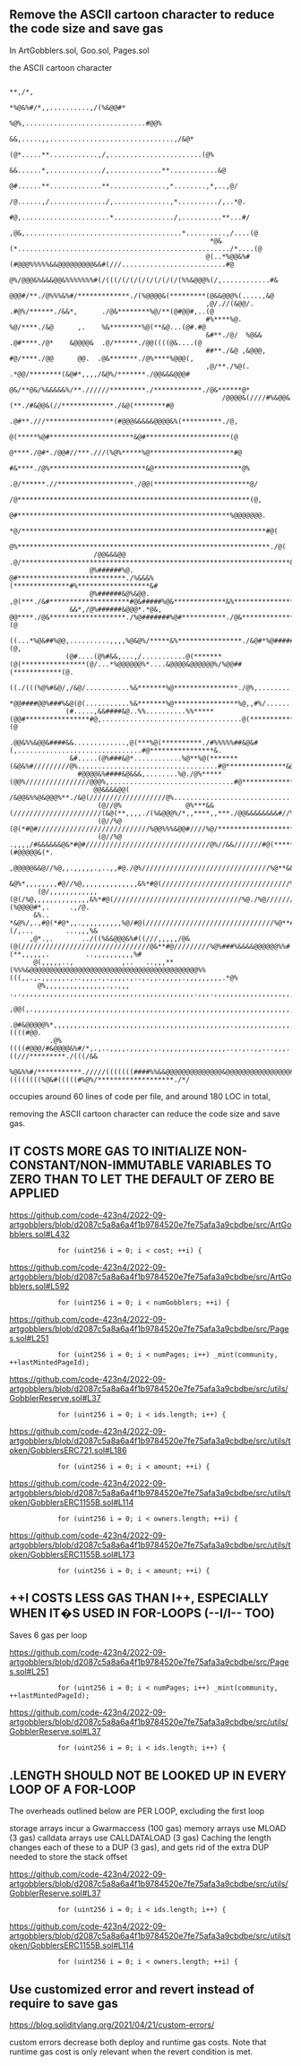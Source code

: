 ## Remove the ASCII cartoon character to reduce the code size and save gas

In ArtGobblers.sol, Goo.sol, Pages.sol

the ASCII cartoon character 

```
                                                                                 **,/*,
                                                                     *%@&%#/*,,..........,/(%&@@#*
                                                                 %@%,..............................#@@%
                                                              &&,.....,,...............................,/&@*
                                                            (@*.....**............,/,.......................(@%
                                                           &&......*,............./,.............**............&@
                                                          @#......**.............**..............,*........,*,..,@/
                                                         /@......,/............../,..............,*........../,..*@.
                                                        #@,......................*.............../,..........**...#/
                                                      ,@&,.......................................*..........,/....(@
                                                  *@&(*...................................................../*....(@
                                                 @(..*%@@&%#(#@@@%%%%%&&@@@@@@@@@&&#(///..........................#@
                                                 @%/@@@&%&&&@@&%%%%%%%#(/(((/(/(/(/(/(/(/(/(%%&@@@%(/,............#&
                                                  @@@#/**./@%%%&%#/*************./(%@@@@&(*********(@&&@@@%(.....,&@
                                                 ,@/.//(&@@/.     .#@%/******./&&*,      ./@&********%@/**(@#@@#,..(@
                                                 #%****%@.           %@/****./&@      ,.    %&********%@(**&@...(@#.#@
                                                 &#**./@/  %@&&      .@#****./@*    &@@@@&  .@/******./@@((((@&....(@
                                                 ##**./&@ ,&@@@,     #@/****./@@      @@.  .@&*******./@%****%@@@(,
                                                 ,@/**./%@(.      .*@@/********(&@#*,,,,/&@%/*******./@@&&&@@@#
                                                   @&/**@&/%&&&&&%/**.//////*********./************./@&******@*
                                                     /@@@@&(////#%&@@&(**./#&@@&(//*************./&@(********#@
                                                       .@#**.///*****************(#@@@&&&&&@@@@&%(**********./@,
                                                       @(*****%@#*********************&@#*********************(@
                                                       @****./@#*./@@#//***.///(%@%*****%@*********************#@
                                                      #&****./@%************************&@**********************@%
                                                     .@/******.//*******************./@@(************************@/
                                                     /@**********************************************************(@,
                                                     @#*****************************************************%@@@@@@@.
                                                    *@/*************************************************************#@(
                                                    @%***************************************************************./@(
                     /@@&&&@@                     .@/*******************************************************************&@
                    @%######%@.                   @#***************************./%&&&%(**************#%******************&#
                    @%######&@%&@@.             ,@(***./&#********************#@&#####%@&*************&%****************./@,
               &&*,/@%######&@@@*.*@&,         @@****./@&*******************./%@#######%@#***********./@&*****************(@
              ((...*%@&##%@@,..........,,,,%@&@%/*****&%****************./&@#*%@#######&@*#@%*********./@&*****************(@,
              (@#....(@%#&&,...,/...........@(*******(@(****************(@/...*%@@@@@@%*....&@@@@&@@@@@@%/%@@##(************(@.
              ((./(((%@%#&@/,/&@/...........%&*******%@****************./@%,.................#,............/@%***************#@
              *@@####@@%###%&@(@(...........%&*******%@****************%@,,#%/..............................#@/***************&/
              (#.....,&&####&@..%%..........%%*****(@@#****************#@,...................................@(***************(@
              .@@&%%&@@&####&&.............,@(***%@(**********./#%%%%%##&@&#(,...............................#@****************&.
               &#.....(@%###&@*............%@**%@(*******(&@&%#/////////@%...................................#@***************&@
                 #@@@@&%####&@&&&,........%@./@%*****(@@%////////////////@@@%,...............................#@**************#@
                     @@&&&&@@(    /&@@&%%@&@@@%**./&@(///////////////////@%.................................,@(*********./%@&.
                      (@//@%                @%***&&(//////////////////////(&@(**,,,,./(%&@@@%/*,,****,,***./@@&&&&&&&&#//%@
                      (@//%@               (@(*#@#////////////////////////////%@@%%%&@@#////%@/***************************&&
                      (@//%@  .,,,,/#&&&&&&@&*#@#///////////////////////////////@%//&&///////#@(***************************@&(#@@@@@&(*.
               ,@@@@@&&@//%@,,.,,,,,.,..,,#@./@%////////////////////////////////%@**&&////////(@(**************************&#,,,,,,,,,,,,/(#&@&
          &@%*,,,,,,,,#@//%@,,,,,,,,,,,,,,&%*#@(////////////////////////////////%@**&&/////////&@**************************#@.,,,.,,.,,&#.,,...,%@
       (@/,,,,,,,,,,,,(@(/%@,,,,,,,,,,,,,,&%*#@(////////////////////////////////%@./%@/////////#@(*************************&%,,,(%@@@@#*,.     .,/@.
      &%..    *&@%/,.,#@(*#@*,,.,,,,,,,,,,%@/#@(////////////////////////////////%@**#@/////////#@(*****************.//#%@@@@%%(/,...        ...,,,%&
     ,@*.,.       ../((%&&@@@&%#((///,,,,,/@&(@(////////////////////////////////@&**#@/////////%@%###%&&&&@@@@@@%%#(**,,,,,,.         ..,,,,,,,,,,%#
      @(,,,,,..,            ,..   ..,,,**(%%%&@@@@@@@@@@@@@@@@@@@@@@@@@@@@@@@@@@@@@@@@@@%%(((,,.,.,,,,,,.,..,,,,.,.,,,,.,..,.,,.,,,,,.,,,,,,,,,.*@%
       @%,,,,,,,,,,,,,,,.,.,,,      .,.,,,,,,,,,,,,,,,,,,,,,,,,,,,,,,,,,,,,,,,,,,,.,,,.,,,,,,,,,,,,,,,,,,,,,,,,,,,,,,,,,,,,,,,,,,,,,.,.,,,,,,#@@,
        ,@@(,.,,,,,,,,,,,,,,,,,,,,,,,,,,,,,,,,,,,,,,,,,,,,,,,,,,,,,,,,,,,,,,,,,,,,,,,,,,,,,,,,,,,,,,,,,,,,,,,,,,,,,,,,,,,,.,,.,,.,.,./#%&@@@@@#
         .@#&@@@@@%*,,,,,,,,,,,,,,,,,,,,,,,,,,,,,,,,,,,,,,,,,,,,.,,,,,,,,,,,,,,,,,,,,,,,,,,,,,,,,,,,,,,,,,,,,,,,,,,,,,,,,,,/&@@@@@%&@%((((#@@.
          .@%((((#@@@/#&@@@@&%#/*,.,..,,,,.,,,,,.,.,,,,,,,,,,,,,,,,..,.,..,,...,,,...,,,,,,.,,,,,,,,,,,../#%&@@@@@@@&%((///*********./(((/&&
             %@&%%#/***********./////(((((((####%%&&@@@@@@@@@@@@@@&@@@@@@@@@@@@@@@@&&%%%%%%%%#((((((((%@&#(((((#%@%/*******************./*/
```

occupies around 60 lines of code per file, and around 180 LOC in total,

removing the ASCII cartoon character can reduce the code size and save gas.

## IT COSTS MORE GAS TO INITIALIZE NON-CONSTANT/NON-IMMUTABLE VARIABLES TO ZERO THAN TO LET THE DEFAULT OF ZERO BE APPLIED


https://github.com/code-423n4/2022-09-artgobblers/blob/d2087c5a8a6a4f1b9784520e7fe75afa3a9cbdbe/src/ArtGobblers.sol#L432


```
            for (uint256 i = 0; i < cost; ++i) {
```
            

https://github.com/code-423n4/2022-09-artgobblers/blob/d2087c5a8a6a4f1b9784520e7fe75afa3a9cbdbe/src/ArtGobblers.sol#L592


```
            for (uint256 i = 0; i < numGobblers; ++i) {
```
            

https://github.com/code-423n4/2022-09-artgobblers/blob/d2087c5a8a6a4f1b9784520e7fe75afa3a9cbdbe/src/Pages.sol#L251


```
            for (uint256 i = 0; i < numPages; i++) _mint(community, ++lastMintedPageId);
```
            

https://github.com/code-423n4/2022-09-artgobblers/blob/d2087c5a8a6a4f1b9784520e7fe75afa3a9cbdbe/src/utils/GobblerReserve.sol#L37


```
            for (uint256 i = 0; i < ids.length; i++) {
```
           

https://github.com/code-423n4/2022-09-artgobblers/blob/d2087c5a8a6a4f1b9784520e7fe75afa3a9cbdbe/src/utils/token/GobblersERC721.sol#L186


```
            for (uint256 i = 0; i < amount; ++i) {
```
            

https://github.com/code-423n4/2022-09-artgobblers/blob/d2087c5a8a6a4f1b9784520e7fe75afa3a9cbdbe/src/utils/token/GobblersERC1155B.sol#L114


```
            for (uint256 i = 0; i < owners.length; ++i) {
```
           

https://github.com/code-423n4/2022-09-artgobblers/blob/d2087c5a8a6a4f1b9784520e7fe75afa3a9cbdbe/src/utils/token/GobblersERC1155B.sol#L173


```
            for (uint256 i = 0; i < amount; ++i) {
```
            
## ++I COSTS LESS GAS THAN I++, ESPECIALLY WHEN IT�S USED IN FOR-LOOPS (--I/I-- TOO)
    
Saves 6 gas per loop


https://github.com/code-423n4/2022-09-artgobblers/blob/d2087c5a8a6a4f1b9784520e7fe75afa3a9cbdbe/src/Pages.sol#L251


```
            for (uint256 i = 0; i < numPages; i++) _mint(community, ++lastMintedPageId);
```
            

https://github.com/code-423n4/2022-09-artgobblers/blob/d2087c5a8a6a4f1b9784520e7fe75afa3a9cbdbe/src/utils/GobblerReserve.sol#L37


```
            for (uint256 i = 0; i < ids.length; i++) {
```
            

## <ARRAY>.LENGTH SHOULD NOT BE LOOKED UP IN EVERY LOOP OF A FOR-LOOP

The overheads outlined below are PER LOOP, excluding the first loop

storage arrays incur a Gwarmaccess (100 gas)
memory arrays use MLOAD (3 gas)
calldata arrays use CALLDATALOAD (3 gas)
Caching the length changes each of these to a DUP<N> (3 gas), and gets rid of the extra DUP<N> needed to store the stack offset


https://github.com/code-423n4/2022-09-artgobblers/blob/d2087c5a8a6a4f1b9784520e7fe75afa3a9cbdbe/src/utils/GobblerReserve.sol#L37


```
            for (uint256 i = 0; i < ids.length; i++) {
```
            

https://github.com/code-423n4/2022-09-artgobblers/blob/d2087c5a8a6a4f1b9784520e7fe75afa3a9cbdbe/src/utils/token/GobblersERC1155B.sol#L114


```
            for (uint256 i = 0; i < owners.length; ++i) {
```

## Use customized error and revert instead of require to save gas

https://blog.soliditylang.org/2021/04/21/custom-errors/

custom errors decrease both deploy and runtime gas costs. Note that runtime gas cost is only relevant when the revert condition is met.